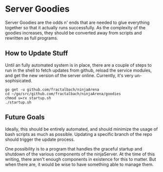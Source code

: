 # Server Goodies

Server Goodies are the odds n' ends that are needed to glue everything together
so that it actually runs successfully.  As the complexity of the goodies
increases, they should be converted away from scripts and rewritten as
full programs.



## How to Update Stuff

Until an fully automated system is in place, there are a couple of steps
to run in the shell to fetch updates from github, reload the service modules,
and get the new version of the server online. Currently, it's very un-sophisicated.


	go get -u github.com/fractalbach/ninjaArena
	cd ~/go/src/github.com/fractalbach/ninjaArena/goodies
	chmod u=rx startup.sh
	./startup.sh




## Future Goals

Ideally, this should be entirely automated, and should minimize the
usage of bash scripts as much as possible.  Updating a specific branch
of the repo should trigger the update process.

One possibility is to a program that handles the graceful startup and shutdown
of the various components of the ninjaServer.  At the time of this writing,
there aren't enough components in existence for this to matter.
But when there are, it would be wise to have something able to manage them.